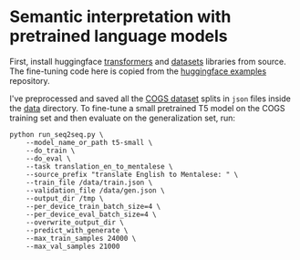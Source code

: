 # Semantic interpretation with pretrained language models

First, install huggingface [transformers](https://huggingface.co/transformers/installation.html#installing-from-source) and [datasets](https://huggingface.co/docs/datasets/installation.html#installing-from-source) libraries from source. The fine-tuning code here is copied from the [huggingface examples](https://github.com/huggingface/transformers/blob/master/examples/seq2seq/README.md) repository.

I've preprocessed and saved all the [COGS dataset](https://github.com/najoungkim/COGS) splits in `json` files inside the [data](https://github.com/eminorhan/cogs-pretrained-lms/tree/master/data) directory. To fine-tune a small pretrained T5 model on the COGS training set and then evaluate on the generalization set, run: 

```
python run_seq2seq.py \
    --model_name_or_path t5-small \
    --do_train \
    --do_eval \
    --task translation_en_to_mentalese \
    --source_prefix "translate English to Mentalese: " \
    --train_file /data/train.json \
    --validation_file /data/gen.json \
    --output_dir /tmp \
    --per_device_train_batch_size=4 \
    --per_device_eval_batch_size=4 \
    --overwrite_output_dir \
    --predict_with_generate \
    --max_train_samples 24000 \
    --max_val_samples 21000
```
